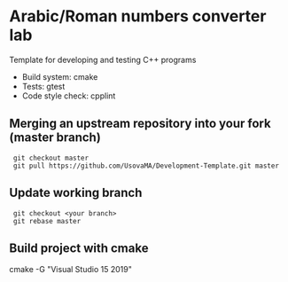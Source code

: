 # Arabic/Roman numbers converter lab
Template for developing and testing C++ programs 

* Build system: cmake
* Tests: gtest
* Code style check: cpplint

## Merging an upstream repository into your fork (master branch)
```
 git checkout master
 git pull https://github.com/UsovaMA/Development-Template.git master
```
## Update working branch
```
 git checkout <your branch>
 git rebase master
```
## Build project with cmake
cmake -G "Visual Studio 15 2019" 
